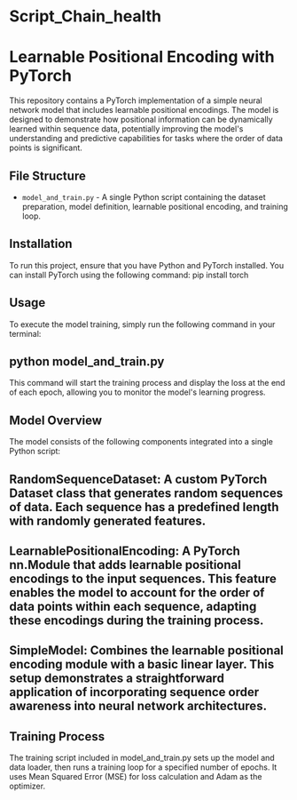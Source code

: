 # Script_Chain_health

# Learnable Positional Encoding with PyTorch

This repository contains a PyTorch implementation of a simple neural network model that includes learnable positional encodings. The model is designed to demonstrate how positional information can be dynamically learned within sequence data, potentially improving the model's understanding and predictive capabilities for tasks where the order of data points is significant.

## File Structure

- `model_and_train.py` - A single Python script containing the dataset preparation, model definition, learnable positional encoding, and training loop.

## Installation

To run this project, ensure that you have Python and PyTorch installed. You can install PyTorch using the following command:
pip install torch


## Usage
To execute the model training, simply run the following command in your terminal:


## python model_and_train.py
This command will start the training process and display the loss at the end of each epoch, allowing you to monitor the model's learning progress.

## Model Overview
The model consists of the following components integrated into a single Python script:

## RandomSequenceDataset: A custom PyTorch Dataset class that generates random sequences of data. Each sequence has a predefined length with randomly generated features.
## LearnablePositionalEncoding: A PyTorch nn.Module that adds learnable positional encodings to the input sequences. This feature enables the model to account for the order of data points within each sequence, adapting these encodings during the training process.
## SimpleModel: Combines the learnable positional encoding module with a basic linear layer. This setup demonstrates a straightforward application of incorporating sequence order awareness into neural network architectures.

## Training Process
The training script included in model_and_train.py sets up the model and data loader, then runs a training loop for a specified number of epochs. It uses Mean Squared Error (MSE) for loss calculation and Adam as the optimizer.
